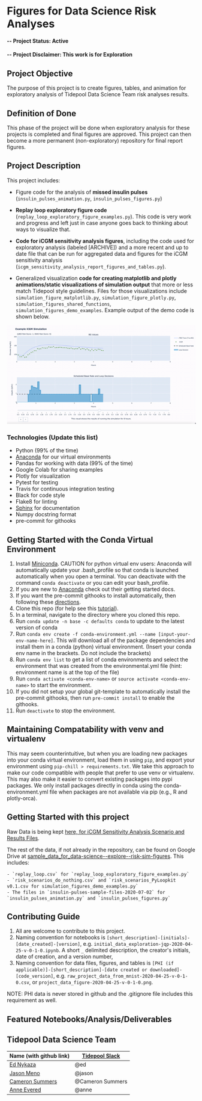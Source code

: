 # Figures for Data Science Risk Analyses

#### -- Project Status: Active
#### -- Project Disclaimer: This work is for Exploration
 ## Project Objective
The purpose of this project is to create figures, tables, and animation for exploratory 
analysis of Tidepool Data Science Team risk analyses results. 

## Definition of Done
This phase of the project will be done when exploratory analysis for these projects is completed and final figures are 
approved. This project can then become a more permanent (non-exploratory) repository for final report figures.

## Project Description
This project includes:
- Figure code for the analysis of **missed insulin pulses** (`insulin_pulses_animation.py`, `insulin_pulses_figures.py`)

- **Replay loop exploratory figure code** (`replay_loop_exploratory_figure_examples.py`). 
This code is very work and progress and left just in case anyone goes back to thinking about ways to visualize that.

- **Code for iCGM sensitivity analysis figures**, including the code used for exploratory analysis 
(labeled [ARCHIVE]) and a more recent and up to date file that can be run for aggregated data 
and figures for the iCGM sensitivity analysis (`icgm_sensitivity_analysis_report_figures_and_tables.py`).

- Generalized visualization **code for creating matplotlib and plotly 
animations/static visualizations of simulation output** that more or less match
Tidepool style guidelines. Files for those visualizations include `simulation_figure_matplotlib.py`, `simulation_figure_plotly.py`, 
`simulation_figures_shared_functions`, `simulation_figures_demo_examples`. 
Example output of the demo code is shown below.

![](simulation_example_gif.gif)

### Technologies (Update this list)
* Python (99% of the time)
* [Anaconda](https://www.anaconda.com/) for our virtual environments
* Pandas for working with data (99% of the time)
* Google Colab for sharing examples
* Plotly for visualization
* Pytest for testing
* Travis for continuous integration testing
* Black for code style
* Flake8 for linting
* [Sphinx](https://www.sphinx-doc.org/en/master/) for documentation
* Numpy docstring format
* pre-commit for githooks

## Getting Started with the Conda Virtual Environment
1. Install [Miniconda](https://conda.io/miniconda.html). CAUTION for python virtual env users: Anaconda will automatically update your .bash_profile
so that conda is launched automatically when you open a terminal. You can deactivate with the command `conda deactivate`
or you can edit your bash_profile.
2. If you are new to [Anaconda](https://docs.anaconda.com/anaconda/user-guide/getting-started/)
check out their getting started docs.
3. If you want the pre-commit githooks to install automatically, then following these
[directions](https://pre-commit.com/#automatically-enabling-pre-commit-on-repositories).
4. Clone this repo (for help see this [tutorial](https://help.github.com/articles/cloning-a-repository/)).
5. In a terminal, navigate to the directory where you cloned this repo.
6. Run `conda update -n base -c defaults conda` to update to the latest version of conda
7. Run `conda env create -f conda-environment.yml --name [input-your-env-name-here]`. This will download all of the package dependencies
and install them in a conda (python) virtual environment. (Insert your conda env name in the brackets. Do not include the brackets)
8. Run `conda env list` to get a list of conda environments and select the environment
that was created from the environmental.yml file (hint: environment name is at the top of the file)
9. Run `conda activate <conda-env-name>` or `source activate <conda-env-name>` to start the environment.
10. If you did not setup your global git-template to automatically install the pre-commit githooks, then
run `pre-commit install` to enable the githooks.
11. Run `deactivate` to stop the environment.

## Maintaining Compatability with venv and virtualenv
This may seem counterintuitive, but when you are loading new packages into your conda virtual environment,
load them in using `pip`, and export your environment using `pip-chill > requirements.txt`.
We take this approach to make our code compatible with people that prefer to use venv or virtualenv.
This may also make it easier to convert existing packages into pypi packages. We only install packages directly
in conda using the conda-environment.yml file when packages are not available via pip (e.g., R and plotly-orca).

## Getting Started with this project
Raw Data is being kept [here, for iCGM Sensitivity Analysis Scenario and Results Files](https://drive.google.com/drive/u/2/folders/1QDGB5s8YVw9Iy-P_a0xl8nIZZCRm8E5W).

The rest of the data, if not already in the repository, can be found on Google Drive at
[sample_data_for_data-science--explore--risk-sim-figures](https://drive.google.com/drive/folders/1IFIbc0Z6mOtT-hw6K6obJcd9QaYW1uEG?usp=sharing).
This includes:

    - `replay_loop.csv` for `replay_loop_exploratory_figure_examples.py`
    - `risk_scenarios_do_nothing.csv` and `risk_scenarios_PyLoopkit v0.1.csv for simulation_figures_demo_examples.py`
    - The files in `insulin-pulses-sample-files-2020-07-02` for `insulin_pulses_animation.py` and `insulin_pulses_figures.py`

## Contributing Guide
1. All are welcome to contribute to this project.
1. Naming convention for notebooks is
`[short_description]-[initials]-[date_created]-[version]`,
e.g. `initial_data_exploration-jqp-2020-04-25-v-0-1-0.ipynb`.
A short `_` delimited description, the creator's initials, date of creation, and a version number,
1. Naming convention for data files, figures, and tables is
`[PHI (if applicable)]-[short_description]-[date created or downloaded]-[code_version]`,
e.g. `raw_project_data_from_mnist-2020-04-25-v-0-1-0.csv`,
or `project_data_figure-2020-04-25-v-0-1-0.png`.

NOTE: PHI data is never stored in github and the .gitignore file includes this requirement as well.

## Featured Notebooks/Analysis/Deliverables

## Tidepool Data Science Team
|Name (with github link)    |  [Tidepool Slack](https://tidepoolorg.slack.com/)   |
|---------|-----------------|
|[Ed Nykaza](https://github.com/[ed-nykaza])| @ed        |
|[Jason Meno](https://github.com/[jameno]) |  @jason    |
|[Cameron Summers](https://github.com/[scaubrey]) |  @Cameron Summers    |
|[Anne Evered](https://github.com/[aeevered]) |  @anne    |